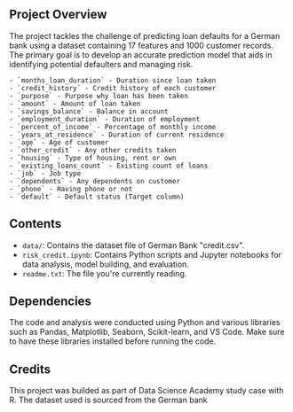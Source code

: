 ## Project Overview

The project tackles the challenge of predicting loan defaults for a German bank using a dataset containing 17 features and 1000 customer records. The primary goal is to develop an accurate prediction model that aids in identifying potential defaulters and managing risk.

	- `months_loan_duration` - Duration since loan taken
	- `credit_history` - Credit history of each customer
	- `purpose` - Purpose why loan has been taken
	- `amount` - Amount of loan taken
	- `savings_balance` - Balance in account
	- `employment_duration` - Duration of employment
	- `percent_of_income` - Percentage of monthly income
	- `years_at_residence` - Duration of current residence
	- `age` - Age of customer
	- `other_credit` - Any other credits taken
	- `housing` - Type of housing, rent or own
	- `existing_loans_count` - Existing count of loans
	- `job` - Job type
	- `dependents` - Any dependents on customer
	- `phone` - Having phone or not
	- `default` - Default status (Target column)


## Contents

- `data/`: Contains the dataset file of German Bank "credit.csv".
- `risk_credit.ipynb`: Contains Python scripts and Jupyter notebooks for data analysis, model building, and evaluation.
- `readme.txt`: The file you're currently reading.

## Dependencies

The code and analysis were conducted using Python and various libraries such as Pandas, Matplotlib, Seaborn, Scikit-learn, and VS Code. Make sure to have these libraries installed before running the code.

## Credits

This project was builded as part of Data Science Academy study case with R. The dataset used is sourced from the German bank